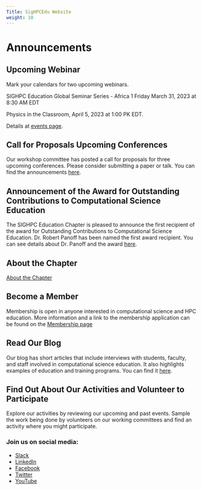 ```yaml
---
Title: SigHPCEdu Website
weight: 10
---
```


# Announcements

## Upcoming Webinar

Mark your calendars for two upcoming webinars.

SIGHPC Education Global Seminar Series - Africa 1 Friday March 31, 2023 at 8:30 AM EDT

Physics in the Classroom, April 5, 2023 at 1:00 PK EDT.  

Details at [events page](events). 

## Call for Proposals Upcoming Conferences

Our workshop committee has posted a call for proposals for three upcoming conferences.  Please consider submitting a paper or talk.  You can find the announcements [here](events/).
## Announcement of the Award for Outstanding Contributions to Computational Science Education

The SIGHPC Education Chapter is pleased to announce the first recipient of the award for Outstanding Contributions to Computational Science Education.  Dr. Robert Panoff has been named the first award recipient.  You can see details about Dr. Panoff and the award [here](/events/award_announce).

## About the Chapter

[About the Chapter](./about/)

## Become a Member

Membership is open in anyone interested in computational science and HPC education.  More information and a link to the membership application can be found on the [Membership page](/membership)

## Read Our Blog

Our blog has short articles that include interviews with students, faculty, and staff involved in computational science education.  It also highlights examples of education and training programs.  You can find it [here](http://sighpceducation.hosting.acm.org/wp/).

## Find Out About Our Activities and Volunteer to Participate

Explore our activities by reviewing our upcoming and past events.  Sample the work being done by volunteers on our working committees and find an activity where you might participate.

### Join us on social media:

* [Slack](https://sighpc.slack.com/archives/CAE68S91D)
* [LinkedIn](https://www.linkedin.com/groups/12019017)
* [Facebook](https://www.facebook.com/sighpcedu/)
* [Twitter](https://twitter.com/sighpcedu)
* [YouTube](https://www.youtube.com/channel/UCHrmHj6nFfkhlxPv18LpBzw?view_as=subscriber)
